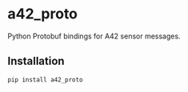 # a42_proto

Python Protobuf bindings for A42 sensor messages.

## Installation

```bash
pip install a42_proto